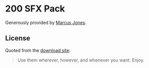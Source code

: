# 200 SFX Pack

Generously provided by [Marcus Jones](https://www.youtube.com/@Marcus-Jones).

## License

Quoted from the [download site](https://gygc.groovepages.com/i/200-sfx-pack?utm_source=newsletter&utm_medium=email&utm_term=2024-08-24&utm_campaign=Download+Your+200+Sound+Effects+Pack+HERE):

> Use them wherever, however, and whenever you want.
> Enjoy.
